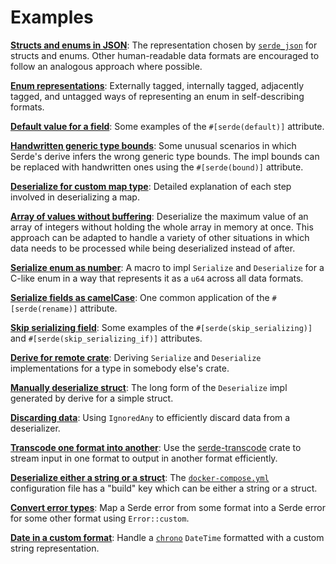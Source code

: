 # Examples

**[Structs and enums in JSON](json.md)**: The representation chosen by
[`serde_json`](https://github.com/serde-rs/json) for structs and enums. Other
human-readable data formats are encouraged to follow an analogous approach where
possible.

**[Enum representations](enum-representations.md)**: Externally tagged,
internally tagged, adjacently tagged, and untagged ways of representing an enum
in self-describing formats.

**[Default value for a field](attr-default.md)**: Some examples of the
`#[serde(default)]` attribute.

**[Handwritten generic type bounds](attr-bound.md)**: Some unusual scenarios in
which Serde's derive infers the wrong generic type bounds. The impl bounds can
be replaced with handwritten ones using the `#[serde(bound)]` attribute.

**[Deserialize for custom map type](deserialize-map.md)**: Detailed explanation
of each step involved in deserializing a map.

**[Array of values without buffering](stream-array.md)**: Deserialize the
maximum value of an array of integers without holding the whole array in memory
at once. This approach can be adapted to handle a variety of other situations in
which data needs to be processed while being deserialized instead of after.

**[Serialize enum as number](enum-number.md)**: A macro to impl `Serialize` and
`Deserialize` for a C-like enum in a way that represents it as a `u64` across
all data formats.

**[Serialize fields as camelCase](attr-rename.md)**: One common application of
the `#[serde(rename)]` attribute.

**[Skip serializing field](attr-skip-serializing.md)**: Some examples of the
`#[serde(skip_serializing)]` and `#[serde(skip_serializing_if)]` attributes.

**[Derive for remote crate](remote-derive.md)**: Deriving `Serialize` and
`Deserialize` implementations for a type in somebody else's crate.

**[Manually deserialize struct](deserialize-struct.md)**: The long form of the
`Deserialize` impl generated by derive for a simple struct.

**[Discarding data](ignored-any.md)**: Using `IgnoredAny` to efficiently discard
data from a deserializer.

**[Transcode one format into another](transcode.md)**: Use the
[serde-transcode](https://github.com/sfackler/serde-transcode) crate to stream
input in one format to output in another format efficiently.

**[Deserialize either a string or a struct](string-or-struct.md)**: The
[`docker-compose.yml`](https://docs.docker.com/compose/compose-file/#/build)
configuration file has a "build" key which can be either a string or a struct.

**[Convert error types](convert-error.md)**: Map a Serde error from some format
into a Serde error for some other format using `Error::custom`.

**[Date in a custom format](custom-date-format.md)**: Handle a
[`chrono`](https://github.com/chronotope/chrono) `DateTime` formatted with a
custom string representation.
